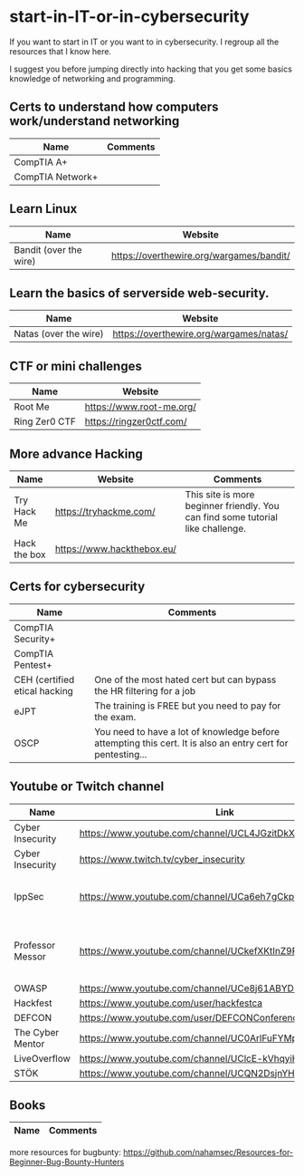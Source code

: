 # start-in-IT-or-in-cybersecurity
If you want to start in IT or you want to in cybersecurity. I regroup all the resources that I know here.

I suggest you before jumping directly into hacking that you get some basics knowledge of networking and programming.

## Certs to understand how computers work/understand networking
| Name  | Comments |
| ------------- | ------------- |
| CompTIA A+ | |
| CompTIA Network+ | |

## Learn Linux

| Name  | Website |
| ------------- | ------------- |
| Bandit (over the wire) | https://overthewire.org/wargames/bandit/  |

## Learn the basics of serverside web-security.

| Name  | Website |
| ------------- | ------------- |
| Natas (over the wire) | https://overthewire.org/wargames/natas/ |

## CTF or mini challenges

| Name | Website |
| ------------- | ------------- |
| Root Me | https://www.root-me.org/ |
| Ring Zer0 CTF | https://ringzer0ctf.com/ |

## More advance Hacking

| Name | Website | Comments |
| ------------- | ------------- | ------------- |
| Try Hack Me | https://tryhackme.com/ | This site is more beginner friendly. You can find some tutorial like challenge. |
| Hack the box | https://www.hackthebox.eu/ | |

## Certs for cybersecurity
| Name  | Comments |
| ------------- | ------------- |
| CompTIA Security+ | |
| CompTIA Pentest+ | |
| CEH (certified etical hacking | One of the most hated cert but can bypass the HR filtering for a job |
| eJPT | The training is FREE but you need to pay for the exam. |
| OSCP | You need to have a lot of knowledge before attempting this cert. It is also an entry cert for pentesting... |

## Youtube or Twitch channel
| Name | Link | Comments |
| ------------- | ------------- | ------------- |
| Cyber Insecurity | https://www.youtube.com/channel/UCL4JGzitDkX5TOwzs9A02Kg | |
| Cyber Insecurity | https://www.twitch.tv/cyber_insecurity | |
| IppSec | https://www.youtube.com/channel/UCa6eh7gCkpPo5XXUDfygQQA | walkthrough of old Hack the Box machines/boxes |
| Professor Messor | https://www.youtube.com/channel/UCkefXKtInZ9PLsoGRtml2FQ | Videos to study the A+, Network+ or Security+ certification |
| OWASP | https://www.youtube.com/channel/UCe8j61ABYDuPTdtjItD2veA | |
| Hackfest | https://www.youtube.com/user/hackfestca | |
| DEFCON | https://www.youtube.com/user/DEFCONConference/videos | |
| The Cyber Mentor | https://www.youtube.com/channel/UC0ArlFuFYMpEewyRBzdLHiw | |
| LiveOverflow | https://www.youtube.com/channel/UClcE-kVhqyiHCcjYwcpfj9w | |
| STÖK | https://www.youtube.com/channel/UCQN2DsjnYH60SFBIA6IkNwg | |

## Books
| Name  | Comments |
| ------------- | ------------- |


more resources for bugbunty: https://github.com/nahamsec/Resources-for-Beginner-Bug-Bounty-Hunters
